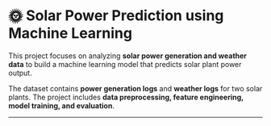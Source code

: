# 🌞 Solar Power Prediction using Machine Learning

This project focuses on analyzing **solar power generation and weather data** to build a machine learning model that predicts solar plant power output.  

The dataset contains **power generation logs** and **weather logs** for two solar plants. The project includes **data preprocessing, feature engineering, model training, and evaluation**.  

---

